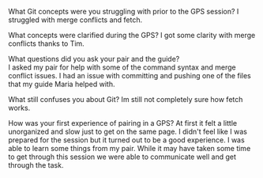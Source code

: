 What Git concepts were you struggling with prior to the GPS session?
I struggled with merge conflicts and fetch.

What concepts were clarified during the GPS?
I got some clarity with merge conflicts thanks to Tim. 

What questions did you ask your pair and the guide?  
I asked my pair for help with some of the command syntax and merge conflict issues.  I had an issue with committing and pushing one of the files that my guide Maria helped with.  

What still confuses you about Git?
Im still not completely sure how fetch works. 

How was your first experience of pairing in a GPS?
At first it felt a little unorganized and slow just to get on the same page.  I didn't feel like I was prepared for the session but it turned out to be a good experience.  I was able to learn some things from my pair.   While it may have taken some time to get through this session we were able to communicate well and get through the task.